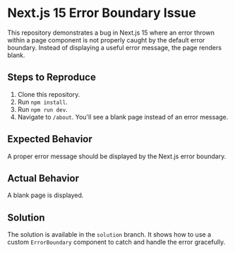 # Next.js 15 Error Boundary Issue

This repository demonstrates a bug in Next.js 15 where an error thrown within a page component is not properly caught by the default error boundary.  Instead of displaying a useful error message, the page renders blank.

## Steps to Reproduce

1. Clone this repository.
2. Run `npm install`.
3. Run `npm run dev`.
4. Navigate to `/about`. You'll see a blank page instead of an error message.

## Expected Behavior

A proper error message should be displayed by the Next.js error boundary.

## Actual Behavior

A blank page is displayed.

## Solution

The solution is available in the `solution` branch. It shows how to use a custom `ErrorBoundary` component to catch and handle the error gracefully.
